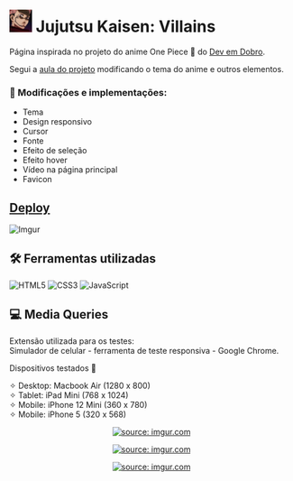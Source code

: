 # <img src="./src/Images/sukuna-icon.jpg" height=40 /> Jujutsu Kaisen: Villains

Página inspirada no projeto do anime One Piece 👒 do [Dev em Dobro](https://devemdobro.com/).

Segui a [aula do projeto](https://www.youtube.com/watch?v=IcjhB0emU04) modificando o tema do anime e outros elementos.

### 🧪 Modificações e implementações:
- Tema
- Design responsivo
- Cursor
- Fonte
- Efeito de seleção
- Efeito hover
- Vídeo na página principal
- Favicon

## [Deploy]()

![Imgur](https://i.imgur.com/otEvVHR.png)

## 🛠️ Ferramentas utilizadas
![HTML5](https://img.shields.io/badge/HTML5-E34F26?style=for-the-badge&logo=html5&logoColor=white) ![CSS3](https://img.shields.io/badge/CSS3-1572B6?style=for-the-badge&logo=css3&logoColor=white) ![JavaScript](https://img.shields.io/badge/JavaScript-F7DF1E?style=for-the-badge&logo=javascript&logoColor=black)

## 💻 Media Queries

Extensão utilizada para os testes: <br />
Simulador de celular - ferramenta de teste responsiva - Google Chrome.

Dispositivos testados 📱

✧ Desktop: Macbook Air (1280 x 800)  
✧ Tablet: iPad Mini (768 x 1024)  
✧ Mobile: iPhone 12 Mini (360 x 780) <br />
✧ Mobile: iPhone 5 (320 x 568)

<div align="center">
<a href="https://imgur.com/eVl8zmm"><img src="https://i.imgur.com/eVl8zmm.png" title="source: imgur.com" /></a>

<a href="https://imgur.com/BJM3Wqz"><img src="https://i.imgur.com/BJM3Wqz.png" title="source: imgur.com" /></a>

<a href="https://imgur.com/HBvWki9"><img src="https://i.imgur.com/HBvWki9.png" title="source: imgur.com" /></a>
</div>